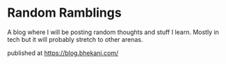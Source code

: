 # Random Ramblings

A blog where I will be posting random thoughts and stuff I learn. Mostly in tech but it will probably stretch to other arenas.

published at https://blog.bhekani.com/
